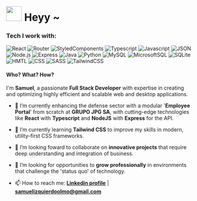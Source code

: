 
# <img src="https://i.pinimg.com/originals/a8/46/17/a84617f993ca23df4ef876b1fca6a365.gif" width="42" height="40"> Heyy ~

### Tech I work with:

![React](https://img.shields.io/badge/-React-4D4D4D?style=for-the-badge&logo=React&logoColor=49E1FF)
![Router](https://img.shields.io/badge/React_Router-4D4D4D?style=for-the-badge&logo=react-router&logoColor=CA4245)
![StyledComponents](https://img.shields.io/badge/styled--components-4D4D4D?style=for-the-badge&logo=styled-components&logoColor=DB7093)
![Typescript](https://img.shields.io/badge/-Typescript-4D4D4D?style=for-the-badge&logo=Typescript&logoColor=0C91EE)
![Javascript](https://img.shields.io/badge/-Javascript-4D4D4D?style=for-the-badge&logo=Javascript&logoColor=DDDB4A)
![JSON](https://img.shields.io/badge/-JSON-4D4D4D?style=for-the-badge&logo=JSON&logoColor=FA9F00)
![Node.js](https://img.shields.io/badge/-Node.js-4D4D4D?style=for-the-badge&logo=node.js&logoColor=81DA65)
![Express](https://img.shields.io/badge/Express.js-4D4D4D?style=for-the-badge)
![Java](https://img.shields.io/badge/-Java-5A5A5A?style=for-the-badge&logo=openjdk&logoColor=F1A140)
![Python](https://img.shields.io/badge/-Python-5A5A5A?style=for-the-badge&logo=Python&logoColor=F2D656)
![MySQL](https://img.shields.io/badge/-MySql-5A5A5A?style=for-the-badge&logo=MySql&logoColor=E7C727)
![MicrosoftSQL](https://img.shields.io/badge/Microsoft_SQL_Server-5A5A5A?style=for-the-badge&logo=microsoft-sql-server&logoColor=DF1E1C)
![SQLite](https://img.shields.io/badge/SQLite-5A5A5A?style=for-the-badge&logo=sqlite&logoColor=07405E)
![HMTL](https://img.shields.io/badge/HTML-5A5A5A?style=for-the-badge&logo=html5&logoColor=EF4719)
![CSS](https://img.shields.io/badge/CSS-5A5A5A?&style=for-the-badge&logo=css3&logoColor=3AAAEA)
![SASS](https://img.shields.io/badge/-SASS-5A5A5A?style=for-the-badge&logo=SASS&logoColor=F069DD)
![TailwindCSS](https://img.shields.io/badge/Tailwind_CSS-5A5A5A?style=for-the-badge&logo=tailwind-css&logoColor=38B2AC)

#### Who? What? How?

I'm **Samuel**, a passionate **Full Stack Developer** with expertise in creating and optimizing highly efficient and scalable web and desktop applications.

- 🔭 I’m currently enhancing the defense sector with a modular '**Employee Portal**' from scratch at **GRUPO JPG SA**, with cutting-edge technologies like **React** with **Typescript** and **NodeJS** with **Express** for the API.
- 🌱 I’m currently learning **Tailwind CSS** to improve my skills in modern, utility-first CSS frameworks.
- 👯 I’m looking foward to collaborate on **innovative projects** that require deep understanding and integration of business.
- 🤔 I’m looking for opportunities to **grow professionally** in environments that challenge the 'status quo' of technology.

- 📫 How to reach me: **[Linkedin profile](https://www.linkedin.com/in/samuel-izquierdo-olmo-07859a264/)** | **samuelizquierdoolmo@gmail.com**

